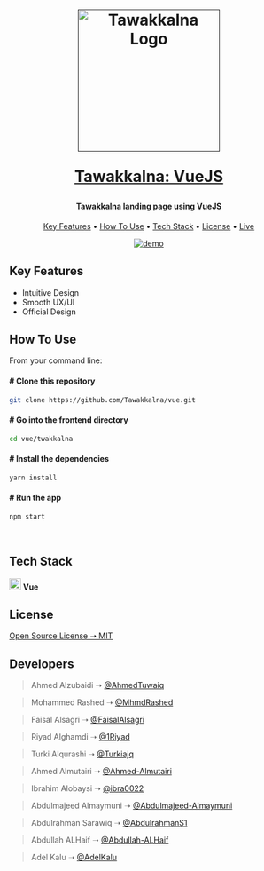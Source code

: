 <h1 align="center">
<a href=""><img src="https://raw.githubusercontent.com/Tawakkalna/react-native/main/TawakklnaA/assets/logo.png" alt="Tawakkalna Logo" width="256"/></a>
</br>

<a href="#">Tawakkalna: VueJS</a>

</h1>
<h4 align="center">Tawakkalna landing page using VueJS</h4>

<p align="center">
  <a href="#key-features">Key Features</a> •
  <a href="#how-to-use">How To Use</a> •
  <a href="#tech-stack">Tech Stack</a> •
  <a href="#license">License</a> •
  <a href="">Live</a>
</p>

<p align="center">
  <a href=""><img src="https://github.com/Tawakkalna/vue/blob/main/twakkalna/public/demo.gif" alt="demo"/></a>
</p>

<div id="key-features">

## Key Features

- Intuitive Design
- Smooth UX/UI
- Official Design

</div>

<div id="how-to-use">

## How To Use

From your command line:

#### # Clone this repository

```bash
git clone https://github.com/Tawakkalna/vue.git
```

#### # Go into the frontend directory

```bash
cd vue/twakkalna
```

#### # Install the dependencies

```bash
yarn install
```

#### # Run the app

```bash
npm start
```

</div>

<br/>

<div id="tech-stack">

## Tech Stack

<a href="https://vuejs.org/v2/guide/" title="Vue"><img src="https://img.icons8.com/color/96/000000/vue-js.png" alt="Vue" width="21px" height="21px"></a> <strong>Vue</strong>

</div>

<div id="license">

## License

[Open Source License ➝ MIT](https://github.com/Tawakkalna/vue/blob/main/LICENSE.md)

</div>

## Developers


> Ahmed Alzubaidi ➝ [@AhmedTuwaiq](https://github.com/AhmedTuwaiq)

> Mohammed Rashed ➝ [@MhmdRashed](https://github.com/MhmdRashed)

> Faisal Alsagri ➝ [@FaisalAlsagri](https://github.com/FaisalAlsagri)

> Riyad Alghamdi ➝ [@1Riyad](https://github.com/1Riyad)

> Turki Alqurashi ➝ [@Turkiajq](https://github.com/Turkiajq)

> Ahmed Almutairi ➝ [@Ahmed-Almutairi](https://github.com/Ahmed-Almutairi)

> Ibrahim Alobaysi ➝ [@ibra0022](https://github.com/ibra0022)

> Abdulmajeed Almaymuni ➝ [@Abdulmajeed-Almaymuni](https://github.com/Abdulmajeed-Almaymuni)

> Abdulrahman Sarawiq ➝ [@AbdulrahmanS1](https://github.com/AbdulrahmanS1)

> Abdullah ALHaif ➝ [@Abdullah-ALHaif](https://github.com/Abdullah-ALHaif)

> Adel Kalu ➝ [@AdelKalu](https://github.com/AdelKalu)


</div>

